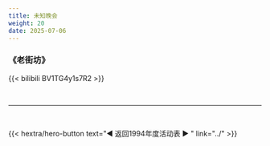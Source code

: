 ```yaml
---
title: 未知晚会
weight: 20
date: 2025-07-06
---
```


### 《老街坊》

{{< bilibili BV1TG4y1s7R2 >}}

<br>
<hr>
<br>

{{< hextra/hero-button text="◀ 返回1994年度活动表 ▶ " link="../" >}}